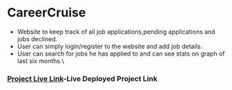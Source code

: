 # CareerCruise
- Website to keep track of all job applications,pending applications and jobs declined.
- User can simply login/register to the website and add job details.
- User can search for jobs he has applied to and can see stats on graph of last six months.\
### [Project Live Link](https://carrercruise.onrender.com/)-Live Deployed Project Link


